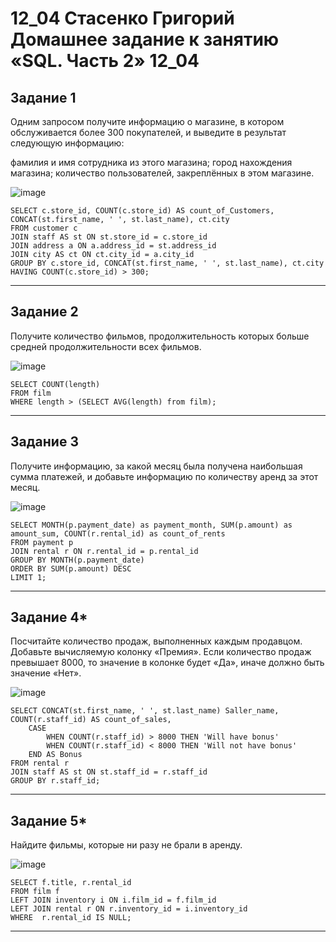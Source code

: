 # 12_04 Стасенко Григорий Домашнее задание к занятию «SQL. Часть 2» 12_04

## Задание 1
Одним запросом получите информацию о магазине, в котором обслуживается более 300 покупателей, и выведите в результат следующую информацию:

фамилия и имя сотрудника из этого магазина;
город нахождения магазина;
количество пользователей, закреплённых в этом магазине.

![image](https://github.com/Nightnek/HW_12_04/assets/127677631/5f3201ed-7204-4a06-b17a-2c7504c8e1c9)

````
SELECT c.store_id, COUNT(c.store_id) AS count_of_Customers, CONCAT(st.first_name, ' ', st.last_name), ct.city
FROM customer c
JOIN staff AS st ON st.store_id = c.store_id
JOIN address a ON a.address_id = st.address_id
JOIN city AS ct ON ct.city_id = a.city_id
GROUP BY c.store_id, CONCAT(st.first_name, ' ', st.last_name), ct.city
HAVING COUNT(c.store_id) > 300;
````
---
## Задание 2
Получите количество фильмов, продолжительность которых больше средней продолжительности всех фильмов.

![image](https://github.com/Nightnek/HW_12_04/assets/127677631/3e8b4b09-6434-487b-821f-f55bc472bbf4)


````
SELECT COUNT(length)
FROM film
WHERE length > (SELECT AVG(length) from film);
````
---

## Задание 3
Получите информацию, за какой месяц была получена наибольшая сумма платежей, и добавьте информацию по количеству аренд за этот месяц.

![image](https://github.com/Nightnek/HW_12_04/assets/127677631/2bedfae9-cb4f-47dd-ad59-a2483c795db6)

````
SELECT MONTH(p.payment_date) as payment_month, SUM(p.amount) as amount_sum, COUNT(r.rental_id) as count_of_rents
FROM payment p
JOIN rental r ON r.rental_id = p.rental_id 
GROUP BY MONTH(p.payment_date)
ORDER BY SUM(p.amount) DESC
LIMIT 1;

````
---

## Задание 4*
Посчитайте количество продаж, выполненных каждым продавцом. Добавьте вычисляемую колонку «Премия». Если количество продаж превышает 8000, то значение в колонке будет «Да», иначе должно быть значение «Нет».

![image](https://github.com/Nightnek/HW_12_04/assets/127677631/416876ff-a014-4d7b-aa1c-3936ecd222d3)


````
SELECT CONCAT(st.first_name, ' ', st.last_name) Saller_name, COUNT(r.staff_id) AS count_of_sales,
	CASE
		WHEN COUNT(r.staff_id) > 8000 THEN 'Will have bonus'
		WHEN COUNT(r.staff_id) < 8000 THEN 'Will not have bonus'
	END AS Bonus	
FROM rental r
JOIN staff AS st ON st.staff_id = r.staff_id
GROUP BY r.staff_id;
````
---

## Задание 5*
Найдите фильмы, которые ни разу не брали в аренду.

![image](https://github.com/Nightnek/HW_12_04/assets/127677631/6f6efe96-e76c-4658-a561-9e7517e18a21)

````
SELECT f.title, r.rental_id 
FROM film f 
LEFT JOIN inventory i ON i.film_id = f.film_id 
LEFT JOIN rental r ON r.inventory_id = i.inventory_id 
WHERE  r.rental_id IS NULL;
````
---
